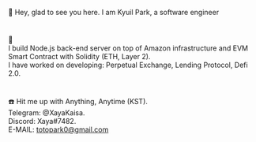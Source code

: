 

👋 Hey, glad to see you here. I am Kyuil Park, a software engineer
#
👀   
I build Node.js back-end server on top of Amazon infrastructure and EVM Smart Contract with Solidity (ETH, Layer 2).   
I have worked on developing: Perpetual Exchange, Lending Protocol, Defi 2.0.
#
:phone: Hit me up with Anything, Anytime (KST).  
Telegram: @XayaKaisa.  
Discord:  Xaya#7482.  
E-MAIL:  totopark0@gmail.com

